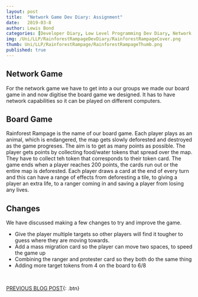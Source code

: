 ```yaml
---
layout: post
title:  "Network Game Dev Diary: Assignment"
date:   2019-03-8
author: Lewis Bond
categories: [Developer Diary, Low Level Programming Dev Diary, Network Game Dev Diary]
img: /Uni/LLP/RainforestRampageDevDiary/RainforestRampageCover.png
thumb: Uni/LLP/RainforestRampage/RainforestRampageThumb.png
published: true
---
```

<!--more-->

## Network Game

For the network game we have to get into a our groups we made our board game in and now digitise the board game we designed. It has to have network capabilities so it can be played on different computers. 


## Board Game

Rainforest Rampage is the name of our board game. Each player plays as an animal, which is endangered, the map gets slowly deforested and destroyed as the game progreses. The aim is to get as many points as possible. The player gets points by collecting food/water tokens that spread over the map. They have to collect teh token that corresponds to their token card. The game ends when a player reaches 200 points, the cards run out or the entire map is deforested. Each player draws a card at the end of every turn and this can have a range of effects from deforesting a tile, to giving a player an extra life, to a ranger coming in and saving a player from losing any lives.


## Changes

We have discussed making a few changes to try and improve the game.
 - Give the player multiple targets so other players will find it tougher to guess where they are moving towards.
 - Add a mass migration card so the player can move two spaces, to speed the game up
 - Combining the ranger and protester card so they both do the same thing
 - Adding more target tokens from 4 on the board to 6/8

<br/>

[PREVIOUS BLOG POST](https://lbondi7.github.io/developer%20diary/low%20level%20programming%20dev%20diary/ex-machina%20dev%20diary/llp-dd-ExMachina-9){: .btn}
